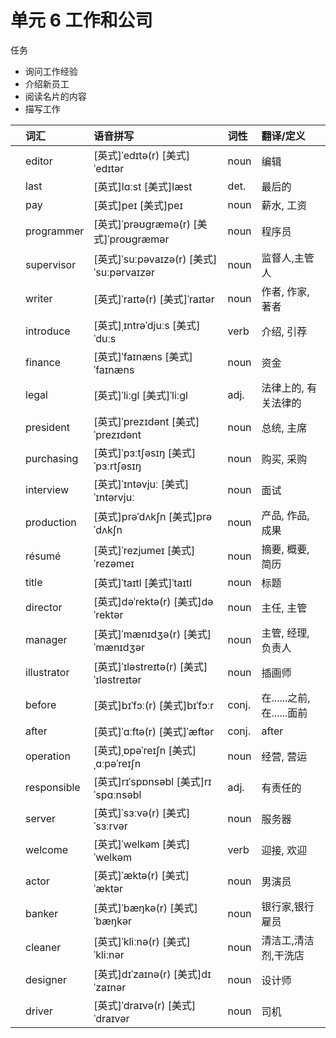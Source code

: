 # **单元** **6** 工作和公司

任务

- 询问工作经验
- 介绍新员工
- 阅读名片的内容
- 描写工作

|      | 词汇        | 语音拼写                                 | 词性  | 翻译/定义                  |
| :--- | :---------- | :--------------------------------------- | :---- | :------------------------- |
|      | editor      | [英式]ˈedɪtə(r) [美式]ˈedɪtər            | noun  | 编辑                       |
|      | last        | [英式]lɑːst [美式]læst                   | det.  | 最后的                     |
|      | pay         | [英式]peɪ [美式]peɪ                      | noun  | 薪水, 工资                 |
|      | programmer  | [英式]ˈprəʊɡræmə(r) [美式]ˈproʊɡræmər    | noun  | 程序员                     |
|      | supervisor  | [英式]ˈsuːpəvaɪzə(r) [美式]ˈsuːpərvaɪzər | noun  | 监督人,主管人              |
|      | writer      | [英式]ˈraɪtə(r) [美式]ˈraɪtər            | noun  | 作者, 作家, 著者           |
|      | introduce   | [英式]ˌɪntrəˈdjuːs [美式]ˈduːs           | verb  | 介绍, 引荐                 |
|      | finance     | [英式]ˈfaɪnæns [美式]ˈfaɪnæns            | noun  | 资金                       |
|      | legal       | [英式]ˈliːɡl [美式]ˈliːɡl                | adj.  | 法律上的, 有关法律的       |
|      | president   | [英式]ˈprezɪdənt [美式]ˈprezɪdənt        | noun  | 总统, 主席                 |
|      | purchasing  | [英式]ˈpɜːtʃəsɪŋ [美式]ˈpɜːrtʃəsɪŋ       | noun  | 购买, 采购                 |
|      | interview   | [英式]ˈɪntəvjuː [美式]ˈɪntərvjuː         | noun  | 面试                       |
|      | production  | [英式]prəˈdʌkʃn [美式]prəˈdʌkʃn          | noun  | 产品, 作品, 成果           |
|      | résumé      | [英式]ˈrezjumeɪ [美式]ˈrezəmeɪ           | noun  | 摘要, 概要, 简历           |
|      | title       | [英式]ˈtaɪtl [美式]ˈtaɪtl                | noun  | 标题                       |
|      | director    | [英式]dəˈrektə(r) [美式]dəˈrektər        | noun  | 主任, 主管                 |
|      | manager     | [英式]ˈmænɪdʒə(r) [美式]ˈmænɪdʒər        | noun  | 主管, 经理, 负责人         |
|      | illustrator | [英式]ˈɪləstreɪtə(r) [美式]ˈɪləstreɪtər  | noun  | 插画师                     |
|      | before      | [英式]bɪˈfɔː(r) [美式]bɪˈfɔːr            | conj. | 在......之前, 在......面前 |
|      | after       | [英式]ˈɑːftə(r) [美式]ˈæftər             | conj. | after                      |
|      | operation   | [英式]ˌɒpəˈreɪʃn [美式]ˌɑːpəˈreɪʃn       | noun  | 经营, 营运                 |
|      | responsible | [英式]rɪˈspɒnsəbl [美式]rɪˈspɑːnsəbl     | adj.  | 有责任的                   |
|      | server      | [英式]ˈsɜːvə(r) [美式]ˈsɜːrvər           | noun  | 服务器                     |
|      | welcome     | [英式]ˈwelkəm [美式]ˈwelkəm              | verb  | 迎接, 欢迎                 |
|      | actor       | [英式]ˈæktə(r) [美式]ˈæktər              | noun  | 男演员                     |
|      | banker      | [英式]ˈbæŋkə(r) [美式]ˈbæŋkər            | noun  | 银行家,银行雇员            |
|      | cleaner     | [英式]ˈkliːnə(r) [美式]ˈkliːnər          | noun  | 清洁工,清洁剂,干洗店       |
|      | designer    | [英式]dɪˈzaɪnə(r) [美式]dɪˈzaɪnər        | noun  | 设计师                     |
|      | driver      | [英式]ˈdraɪvə(r) [美式]ˈdraɪvər          | noun  | 司机                       |